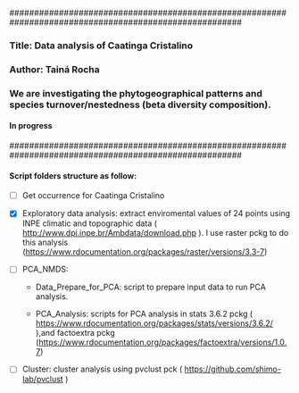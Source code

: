 #######################################################################################################
### Title: Data analysis of Caatinga Cristalino
### Author: Tainá Rocha
### We are investigating the phytogeographical patterns and species turnover/nestedness (beta diversity composition).
#### In progress
#######################################################################################################

#### Script folders structure as follow:

- [ ] Get occurrence for Caatinga Cristalino


- [x]  Exploratory data analysis: extract enviromental values of 24 points using INPE climatic and topographic data ( http://www.dpi.inpe.br/Ambdata/download.php ). I      use raster pckg to do this analysis       (https://www.rdocumentation.org/packages/raster/versions/3.3-7)


- [ ]  PCA_NMDS:

    - Data_Prepare_for_PCA: script to prepare input data to run PCA analysis.
    
    - PCA_Analysis: scripts for PCA analysis in stats 3.6.2 pckg ( https://www.rdocumentation.org/packages/stats/versions/3.6.2/ ),and factoextra pckg                     (https://www.rdocumentation.org/packages/factoextra/versions/1.0.7)
    
    
    
    
- [ ]  Cluster:  cluster analysis using pvclust pck ( https://github.com/shimo-lab/pvclust )

